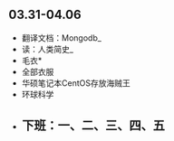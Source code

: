 ##  03.31-04.06

-   翻译文档：Mongodb_
-   读：人类简史_
-   毛衣*
-   全部衣服
-   华硕笔记本CentOS存放海贼王
-   环球科学
-   下班：一、二、三、四、五
    -   